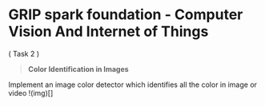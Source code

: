 # GRIP spark foundation - Computer Vision And Internet of Things
( Task 2 )</br>
>**Color Identification in Images**

Implement an image color detector which identifies all the color in image or video
!(img)[]
